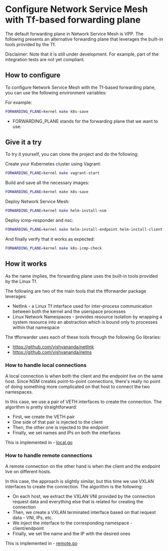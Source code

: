 # Configure Network Service Mesh with Tf-based forwarding plane

The default forwarding plane in Network Service Mesh is VPP.
The following presents an alternative forwarding plane that leverages the built-in tools provided by the Tf.

Disclaimer:
Note that it is still under development. For example, part of the integration tests are not yet compliant.

## How to configure

To configure Network Service Mesh with the Tf-based forwarding plane, you can use the following environment variables:

For example:

```bash
FORWARDING_PLANE=kernel make k8s-save
```

* FORWARDING_PLANE stands for the forwarding plane that we want to use.

## Give it a try

To try it yourself, you can clone the project and do the following:

Create your Kubernetes cluster using Vagrant:

```bash
FORWARDING_PLANE=kernel make vagrant-start
```

Build and save all the necessary images:

```bash
FORWARDING_PLANE=kernel make k8s-save
```

Deploy Network Service Mesh:

```bash
FORWARDING_PLANE=kernel make helm-install-nsm
```

Deploy icmp-responder and nsc:

```bash
FORWARDING_PLANE=kernel make helm-install-endpoint helm-install-client
```

And finally verify that it works as expected:

```bash
FORWARDING_PLANE=kernel make k8s-icmp-check
```

## How it works

As the name implies, the forwarding plane uses the built-in tools provided by the Linux Tf.

The following are two of the main tools that the tfforwarder package leverages:

* Netlink - a Linux Tf interface used for inter-process communication between both the kernel and the userspace processes
* Linux Network Namespaces - provides resource isolation by wrapping a system resource into an abstraction which is bound only to processes within that namespace

The tfforwarder uses each of these tools through the following Go libraries:

* https://github.com/vishvananda/netlink
* https://github.com/vishvananda/netns

### How to handle local connections

A local connection is when both the client and the endpoint live on the same host.
Since NSM creates point-to-point connections, there's really no point of doing something more complicated on that host to connect the two namespaces.

In this case, we use a pair of VETH interfaces to create the connection. The algorithm is pretty straightforward:

* First, we create the VETH pair
* One side of that pair is injected to the client
* Then, the other one is injected to the endpoint
* Finally, we set names and IPs on both the interfaces

This is implemented in - [local.go](./pkg/tfforwarder/local.go)

### How to handle remote connections

A remote connection on the other hand is when the client and the endpoint live on different hosts.

In this case, the approach is slightly similar, but this time we use VXLAN interfaces to create the connection. The algorithm is the following:

* On each host, we extract the VXLAN VNI provided by the connection request data and everything else that is related for creating the connection
* Then, we create a VXLAN terminated interface based on that request data - VNI, IPs, etc.
* We inject the interface to the corresponding namespace - client/endpoint
* Finally, we set the name and the IP with the desired ones

This is implemented in - [remote.go](./pkg/tfforwarder/remote.go)
